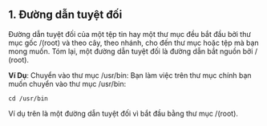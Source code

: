 ## 1. Đường dẫn tuyệt đối

Đường dẫn tuyệt đối của một tệp tin hay một thư mục đều bắt đầu bởi thư mục gốc /(root) và theo cây, theo nhánh, cho đến thư mục hoặc tệp mà bạn mong muốn. Tóm lại, một đường dẫn tuyệt đối là đường dẫn bắt nguồn bởi / (root).

**Ví Dụ**: Chuyển vào thư mục /usr/bin: Bạn làm việc trên thư mục chính bạn muốn chuyển vào thư mục /usr/bin:

`cd /usr/bin`

Ví dụ trên là một đường dẫn tuyệt đối vì bắt đầu bằng thư mục /(root).
